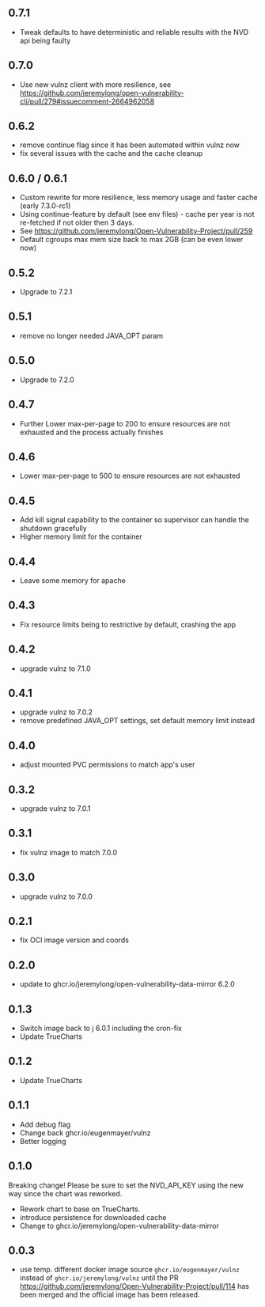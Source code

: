 ## 0.7.1

- Tweak defaults to have deterministic and reliable results with the NVD api being faulty

## 0.7.0

- Use new vulnz client with more resilience, see https://github.com/jeremylong/open-vulnerability-cli/pull/279#issuecomment-2664962058

## 0.6.2

- remove continue flag since it has been automated within vulnz now
- fix several issues with the cache and the cache cleanup

## 0.6.0 / 0.6.1

- Custom rewrite for more resilience, less memory usage and faster cache (early 7.3.0-rc1)
- Using continue-feature by default (see env files) - cache per year is not re-fetched if not older then 3 days.
- See https://github.com/jeremylong/Open-Vulnerability-Project/pull/259
- Default cgroups max mem size back to max 2GB (can be even lower now)

## 0.5.2

- Upgrade to 7.2.1

## 0.5.1

- remove no longer needed JAVA_OPT param

## 0.5.0

- Upgrade to 7.2.0

## 0.4.7

- Further Lower max-per-page to 200 to ensure resources are not exhausted and the process actually finishes

## 0.4.6

- Lower max-per-page to 500 to ensure resources are not exhausted

## 0.4.5

- Add kill signal capability to the container so supervisor can handle the shutdown gracefully
- Higher memory limit for the container

## 0.4.4

- Leave some memory for apache

## 0.4.3

- Fix resource limits being to restrictive by default, crashing the app

## 0.4.2

- upgrade vulnz to 7.1.0

## 0.4.1

- upgrade vulnz to 7.0.2
- remove predefined JAVA_OPT settings, set default memory limit instead

## 0.4.0

- adjust mounted PVC permissions to match app's user

## 0.3.2

- upgrade vulnz to 7.0.1

## 0.3.1

- fix vulnz image to match 7.0.0

## 0.3.0

- upgrade vulnz to 7.0.0

## 0.2.1

- fix OCI image version and coords

## 0.2.0
- update to ghcr.io/jeremylong/open-vulnerability-data-mirror 6.2.0

## 0.1.3

- Switch image back to j 6.0.1 including the cron-fix
- Update TrueCharts

## 0.1.2

- Update TrueCharts

## 0.1.1

- Add debug flag
- Change back ghcr.io/eugenmayer/vulnz
- Better logging

## 0.1.0

Breaking change! Please be sure to set the NVD_API_KEY using the new way since the chart was reworked.

- Rework chart to base on TrueCharts.
- introduce persistence for downloaded cache
- Change to ghcr.io/jeremylong/open-vulnerability-data-mirror

## 0.0.3

- use temp. different docker image source `ghcr.io/eugenmayer/vulnz` instead of `ghcr.io/jeremylong/vulnz` until
  the PR https://github.com/jeremylong/Open-Vulnerability-Project/pull/114 has been merged and the official image has
  been released.
